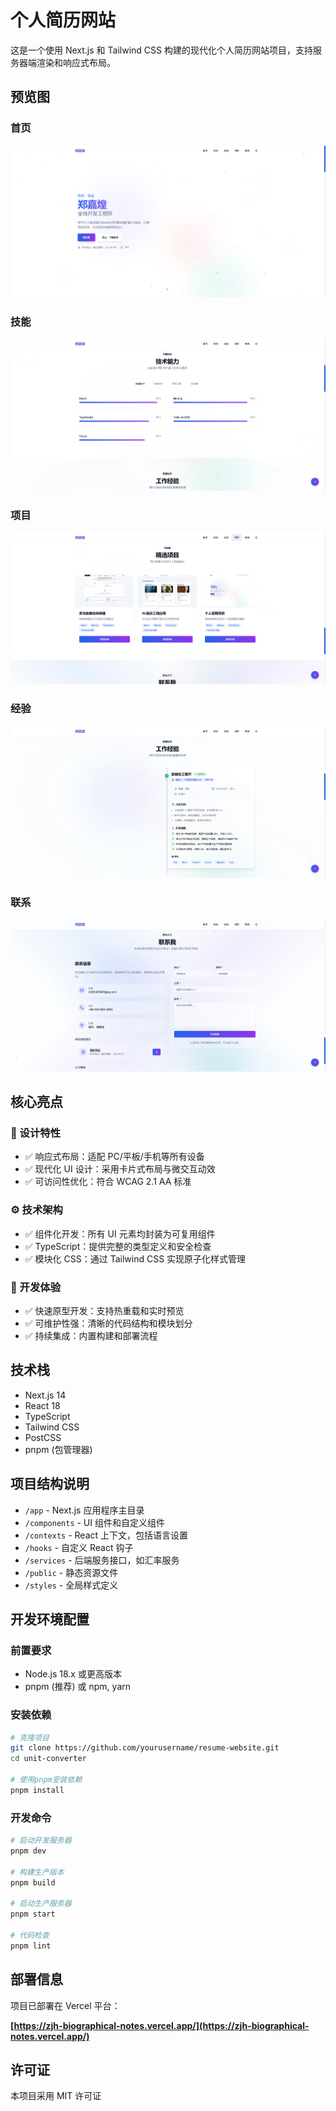 # 个人简历网站

这是一个使用 Next.js 和 Tailwind CSS 构建的现代化个人简历网站项目，支持服务器端渲染和响应式布局。

## 预览图

### 首页

![预览图](public\readme-img\首页.png)

### 技能

![预览图](public\readme-img\技能.png)

### 项目

![预览图](public\readme-img\项目.png)

### 经验

![预览图](public\readme-img\经验.png)

### 联系

![预览图](public\readme-img\联系.png)

## 核心亮点

### 🎨 设计特性

- ✅ 响应式布局：适配 PC/平板/手机等所有设备
- ✅ 现代化 UI 设计：采用卡片式布局与微交互动效
- ✅ 可访问性优化：符合 WCAG 2.1 AA 标准

### ⚙️ 技术架构

- ✅ 组件化开发：所有 UI 元素均封装为可复用组件
- ✅ TypeScript：提供完整的类型定义和安全检查
- ✅ 模块化 CSS：通过 Tailwind CSS 实现原子化样式管理

### 🚀 开发体验

- ✅ 快速原型开发：支持热重载和实时预览
- ✅ 可维护性强：清晰的代码结构和模块划分
- ✅ 持续集成：内置构建和部署流程

## 技术栈

- Next.js 14
- React 18
- TypeScript
- Tailwind CSS
- PostCSS
- pnpm (包管理器)

## 项目结构说明

- `/app` - Next.js 应用程序主目录
- `/components` - UI 组件和自定义组件
- `/contexts` - React 上下文，包括语言设置
- `/hooks` - 自定义 React 钩子
- `/services` - 后端服务接口，如汇率服务
- `/public` - 静态资源文件
- `/styles` - 全局样式定义

## 开发环境配置

### 前置要求

- Node.js 18.x 或更高版本
- pnpm (推荐) 或 npm, yarn

### 安装依赖

```bash
# 克隆项目
git clone https://github.com/yourusername/resume-website.git
cd unit-converter

# 使用pnpm安装依赖
pnpm install
```

### 开发命令

```bash
# 启动开发服务器
pnpm dev

# 构建生产版本
pnpm build

# 启动生产服务器
pnpm start

# 代码检查
pnpm lint
```

## 部署信息

项目已部署在 Vercel 平台：

**[https://zjh-biographical-notes.vercel.app/](https://zjh-biographical-notes.vercel.app/)**

## 许可证

本项目采用 MIT 许可证
